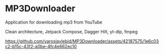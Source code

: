 # MP3Downloader
Application for downloading mp3 from YouTube

Clean architecture, Jetpack Compose, Dagger Hilt, yt-dlp, fmpeg

https://github.com/yaroslavlebid/MP3Downloader/assets/42187575/1e6c03c2-b15c-43f2-a0be-4fc4e662ec10
